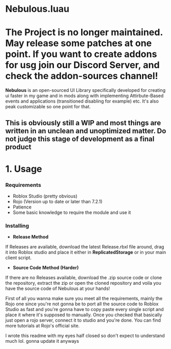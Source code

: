 # Nebulous.luau

# The Project is no longer maintained. May release some patches at one point. If you want to create addons for usg join our Discord Server, and check the addon-sources channel!

**Nebulous** is an open-sourced UI Library specifically developed for creating ui faster in my game and in mods along with implementing Attirbute-Based events and applications (transitioned disabling for example) etc. It's also peak customizable so one point for that.

## This is obviously still a WIP and most things are written in an unclean and unoptimized matter. Do not judge this stage of development as a final product

# 1. Usage

### Requirements

- Roblox Studio (pretty obvious)
- Rojo (Version up to date or later than 7.2.1)
- Patience
- Some basic knowledge to require the module and use it

### Installing

- **Release Method**

If Releases are available, download the latest Release.rbxl file around, drag it into Roblox studio and place it either in **ReplicatedStorage** or in your main client script.

- **Source Code Method (Harder)**

If there are no Releases available, download the .zip source code or clone the repository, extract the zip or open the cloned repository and voila you have the source code of Nebulous at your hands!

First of all you wanna make sure you meet all the requirements, mainly the Rojo one since you're not gonna be to port all the source code to Roblox Studio as fast and you're gonna have to copy paste every single script and place it where it's supposed to manually. Once you checked that basically just open a rojo server, connect it to studio and you're done. You can find more tutorials at Rojo's official site.

I wrote this readme  with my eyes half closed so don't expect to understand much lol. gonna update it anyways
